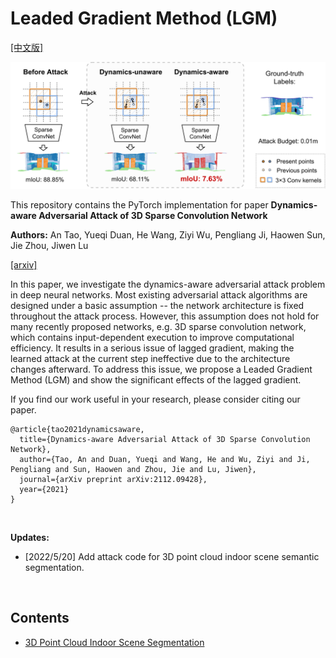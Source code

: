# Leaded Gradient Method (LGM)

[[中文版]](README_zh.md)

<p float="left">
    <img src="image/figure1.jpg" width="700"/>
</p>

This repository contains the PyTorch implementation for paper **Dynamics-aware Adversarial Attack of 3D Sparse Convolution Network**

**Authors:** An Tao, Yueqi Duan, He Wang, Ziyi Wu, Pengliang Ji, Haowen Sun, Jie Zhou, Jiwen Lu

[[arxiv]](https://arxiv.org/abs/2112.09428)

In this paper, we investigate the dynamics-aware adversarial attack problem in deep neural networks. Most existing adversarial attack algorithms are designed under a basic assumption -- the network architecture is fixed throughout the attack process. However, this assumption does not hold for many recently proposed networks, e.g. 3D sparse convolution network, which contains input-dependent execution to improve computational efficiency. It results in a serious issue of lagged gradient, making the learned attack at the current step ineffective due to the architecture changes afterward. To address this issue, we propose a Leaded Gradient Method (LGM) and show the significant effects of the lagged gradient. 

If you find our work useful in your research, please consider citing our paper.

```
@article{tao2021dynamicsaware,
  title={Dynamics-aware Adversarial Attack of 3D Sparse Convolution Network},
  author={Tao, An and Duan, Yueqi and Wang, He and Wu, Ziyi and Ji, Pengliang and Sun, Haowen and Zhou, Jie and Lu, Jiwen},
  journal={arXiv preprint arXiv:2112.09428},
  year={2021}
}
```

&nbsp;

**Updates:** 

- [2022/5/20] Add attack code for 3D point cloud indoor scene semantic segmentation.

&nbsp;

## Contents

- [3D Point Cloud Indoor Scene Segmentation](indoor_scene/)
